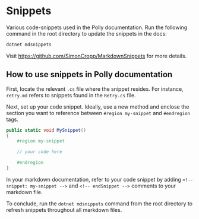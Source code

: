 # Snippets

Various code-snippets used in the Polly documentation. Run the following command in the root directory to update the snippets in the docs:

```powershell
dotnet mdsnippets
```

Visit <https://github.com/SimonCropp/MarkdownSnippets> for more details.

## How to use snippets in Polly documentation

First, locate the relevant `.cs` file where the snippet resides. For instance, `retry.md` refers to snippets found in the `Retry.cs` file.

Next, set up your code snippet. Ideally, use a new method and enclose the section you want to reference between `#region my-snippet` and `#endregion` tags.

```csharp
public static void MySnippet()
{
    #region my-snippet

    // your code here

    #endregion
}
```

In your markdown documentation, refer to your code snippet by adding `<!-- snippet: my-snippet -->` and `<!-- endSnippet -->` comments to your markdown file.

To conclude, run the `dotnet mdsnippets` command from the root directory to refresh snippets throughout all markdown files.
